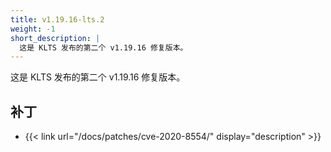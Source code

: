 ```yaml
---
title: v1.19.16-lts.2
weight: -1
short_description: |
  这是 KLTS 发布的第二个 v1.19.16 修复版本。
---
```


这是 KLTS 发布的第二个 v1.19.16 修复版本。

## 补丁

- {{< link url="/docs/patches/cve-2020-8554/" display="description" >}}
